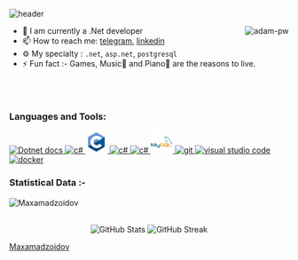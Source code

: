 ![header](https://capsule-render.vercel.app/api?type=waving&height=220&text=KAMRONBEK%20MAKHAMADZOIDOV%20&desc=.NET%20BACKEND%20DEVELOPER🙂&animation=fadeIn&fontSize=20&fontAlign=74&fontAlignY=38&descAlign=77&color=d0b0ff)

<p><img align="right" src="https://github.com/Adam-pw/Adam-pw/blob/main/animation_500_kxa883sd.gif" alt="adam-pw" /></p>

- 🌱 I am currently a .Net developer
- 📫 How to reach me: [telegram](https://t.me/kamronbek_0712), [linkedin](https://www.linkedin.com/in/kamronbek-maxamadzoidov-69942a22b/)
- ⚙️ My specialty : `.net`, `asp.net`, `postgresql`
- ⚡ Fun fact :- Games, Music🎵 and Piano🎹 are the reasons to live.
<br>

<br>
<h3 align="left">Languages and Tools:</h3>
<p align="left"> <a href="https://dotnet.microsoft.com/en-us//" target="_blank" rel="noreferrer"> <img
      src="https://upload.wikimedia.org/wikipedia/commons/thumb/7/7d/Microsoft_.NET_logo.svg/2048px-Microsoft_.NET_logo.svg.png"
      alt="Dotnet docs" width="40" height="40" /> </a> </a> <a href="https://dotnet.microsoft.com/en-us//" target="_blank" rel="noreferrer">
  <a href="https://learn.microsoft.com/en-us/dotnet/csharp/" target="_blank" rel="noreferrer">
    <img src="https://cdn.cdnlogo.com/logos/c/27/c.svg"
      alt="c#" width="40" height="40" /> </a> <a href="https://learn.microsoft.com/en-us/dotnet/csharp/" target="_blank"
  <a href="https://www.learn-c.org/" target="_blank" rel="noreferrer">
    <img src="https://raw.githubusercontent.com/github/explore/f3e22f0dca2be955676bc70d6214b95b13354ee8/topics/c/c.png"
      alt="c#" width="40" height="40" /> </a> <a href="https://www.learn-c.org/" target="_blank"
  <a href="https://www.codecademy.com/learn/learn-c-plus-plus" target="_blank" rel="noreferrer">
    <img src="https://upload.wikimedia.org/wikipedia/commons/thumb/1/18/ISO_C%2B%2B_Logo.svg/1200px-ISO_C%2B%2B_Logo.svg.png"
      alt="c#" width="40" height="40" /> </a> <a href="https://www.codecademy.com/learn/learn-c-plus-plus" target="_blank"
  <a href="https://www.python.org/" target="_blank" rel="noreferrer">
    <img src="https://upload.wikimedia.org/wikipedia/commons/thumb/c/c3/Python-logo-notext.svg/800px-Python-logo-notext.svg.png"
      alt="c#" width="40" height="40" /> </a> <a href="https://www.python.org/" target="_blank"
  </a> <a href="https://www.mysql.com/" target="_blank" rel="noreferrer"> <img
      src="https://raw.githubusercontent.com/devicons/devicon/master/icons/mysql/mysql-original-wordmark.svg"
      alt="mysql" width="40" height="40" /> </a> </a> <a href="https://git-scm.com/" target="_blank" rel="noreferrer"> <img
      src="https://upload.wikimedia.org/wikipedia/commons/e/e0/Git-logo.svg"
      alt="git" width="40" height="40" /> </a> <a href="https://code.visualstudio.com/" target="_blank" rel="noreferrer">
    <img
      src="https://upload.wikimedia.org/wikipedia/commons/9/9a/Visual_Studio_Code_1.35_icon.svg"
      alt="visual studio code" width="40" height="40" /> </a> <a href="https://www.docker.com/" target="_blank"
    rel="noreferrer"> <img
      src="https://cdn.cdnlogo.com/logos/d/41/docker.svg" alt="docker"
      width="40" height="40" /> </a> </p>
<h3>Statistical Data :-</h3>
<p><img align="center"
    src="https://github-readme-stats.vercel.app/api/top-langs?username=Maxamadzoidov&show_icons=true&locale=en&bg_color=0d1117&text_color=ffffff&layout=compact"
    alt="Maxamadzoidov" 
    bg_color=#808080/></p>
<br>


<div align="center">
    <!-- https://github.com/anuraghazra/github-readme-stats -->
    <img alt="GitHub Stats" width="49%" src="https://github-readme-stats.vercel.app/api?username=Maxamadzoidov&theme=algolia&hide_border=true&count_private=true&show_icons=true">
    <!-- https://github.com/DenverCoder1/github-readme-streak-stats -->
    <img alt="GitHub Streak" width="49%" src="https://github-readme-streak-stats.herokuapp.com/?user=Maxamadzoidov&theme=algolia&hide_border=true">

</div>

[Maxamadzoidov](https://github.com/Maxamadzoidov)
